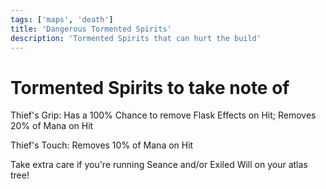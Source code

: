 ```yaml
---
tags: ['maps', 'death']
title: 'Dangerous Tormented Spirits'
description: 'Tormented Spirits that can hurt the build'
---
```


# Tormented Spirits to take note of

Thief's Grip: Has a 100% Chance to remove Flask Effects on Hit; Removes 20% of Mana on Hit

Thief's Touch: Removes 10% of Mana on Hit

Take extra care if you're running Seance and/or Exiled Will on your atlas tree!
